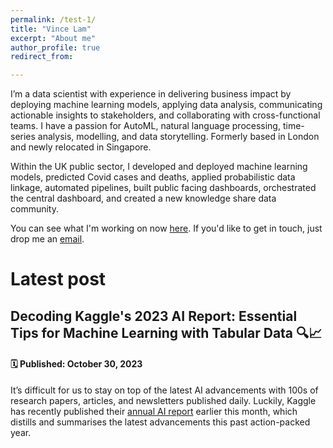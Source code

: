 ```yaml
---
permalink: /test-1/
title: "Vince Lam"
excerpt: "About me"
author_profile: true
redirect_from: 

---
```

I’m a data scientist with experience in delivering business impact by deploying machine learning models, applying data analysis, communicating actionable insights to stakeholders, and collaborating with cross-functional teams. I have a passion for AutoML, natural language processing, time-series analysis, modelling, and data storytelling. Formerly based in London and newly relocated in Singapore.

Within the UK public sector, I developed and deployed machine learning models, predicted Covid cases and deaths, applied probabilistic data linkage, automated pipelines, built public facing dashboards, orchestrated the central dashboard, and created a new knowledge share data community.

You can see what I'm working on now [here](now.md). If you'd like to get in touch, just drop me an [email](mailto:vincenthmlam@gmail.com).

# Latest post

## Decoding Kaggle's 2023 AI Report: Essential Tips for Machine Learning with Tabular Data 🔍📈

#### 🗓️ **Published:** October 30, 2023

It’s difficult for us to stay on top of the latest AI advancements with 100s of research papers, articles, and newsletters published daily. Luckily, Kaggle has recently published their [annual AI report](https://www.kaggle.com/AI-Report-2023) earlier this month, which distills and summarises the latest advancements this past action-packed year.
